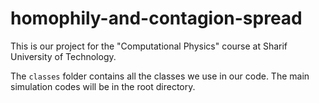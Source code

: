# homophily-and-contagion-spread
This is our project for the "Computational Physics" course at Sharif University of Technology.

The `classes` folder contains all the classes we use in our code. The main simulation codes will be in the root directory.

